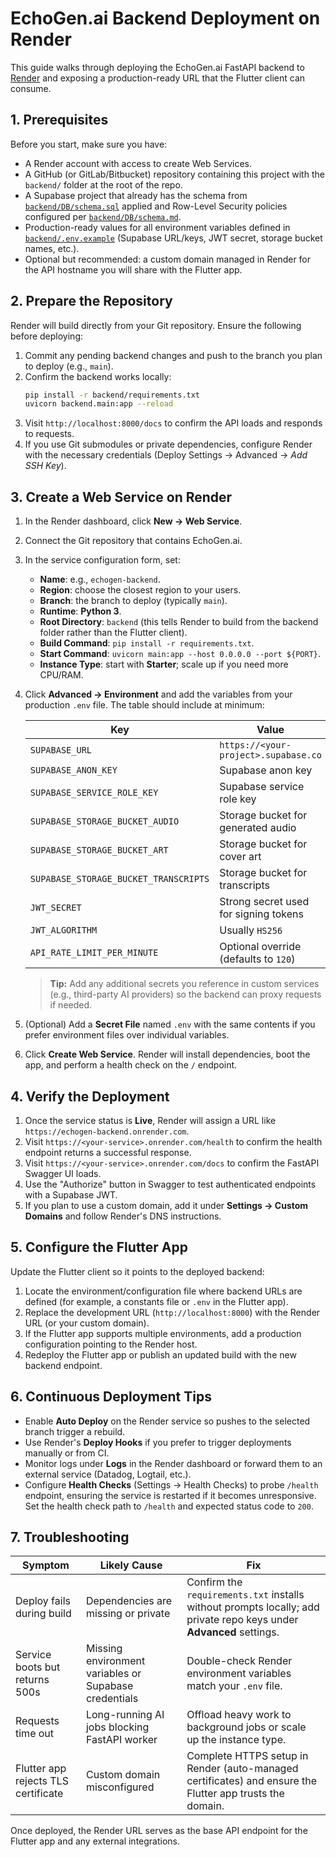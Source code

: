 # EchoGen.ai Backend Deployment on Render

This guide walks through deploying the EchoGen.ai FastAPI backend to [Render](https://render.com) and exposing a production-ready URL that the Flutter client can consume.

## 1. Prerequisites

Before you start, make sure you have:

- A Render account with access to create Web Services.
- A GitHub (or GitLab/Bitbucket) repository containing this project with the `backend/` folder at the root of the repo.
- A Supabase project that already has the schema from [`backend/DB/schema.sql`](../backend/DB/schema.sql) applied and Row-Level Security policies configured per [`backend/DB/schema.md`](../backend/DB/schema.md).
- Production-ready values for all environment variables defined in [`backend/.env.example`](../backend/.env.example) (Supabase URL/keys, JWT secret, storage bucket names, etc.).
- Optional but recommended: a custom domain managed in Render for the API hostname you will share with the Flutter app.

## 2. Prepare the Repository

Render will build directly from your Git repository. Ensure the following before deploying:

1. Commit any pending backend changes and push to the branch you plan to deploy (e.g., `main`).
2. Confirm the backend works locally:
   ```bash
   pip install -r backend/requirements.txt
   uvicorn backend.main:app --reload
   ```
3. Visit `http://localhost:8000/docs` to confirm the API loads and responds to requests.
4. If you use Git submodules or private dependencies, configure Render with the necessary credentials (Deploy Settings → Advanced → *Add SSH Key*).

## 3. Create a Web Service on Render

1. In the Render dashboard, click **New → Web Service**.
2. Connect the Git repository that contains EchoGen.ai.
3. In the service configuration form, set:
   - **Name**: e.g., `echogen-backend`.
   - **Region**: choose the closest region to your users.
   - **Branch**: the branch to deploy (typically `main`).
   - **Runtime**: **Python 3**.
   - **Root Directory**: `backend` (this tells Render to build from the backend folder rather than the Flutter client).
   - **Build Command**: `pip install -r requirements.txt`.
   - **Start Command**: `uvicorn main:app --host 0.0.0.0 --port ${PORT}`.
   - **Instance Type**: start with **Starter**; scale up if you need more CPU/RAM.

4. Click **Advanced → Environment** and add the variables from your production `.env` file. The table should include at minimum:

   | Key | Value |
   | --- | ----- |
   | `SUPABASE_URL` | `https://<your-project>.supabase.co` |
   | `SUPABASE_ANON_KEY` | Supabase anon key |
   | `SUPABASE_SERVICE_ROLE_KEY` | Supabase service role key |
   | `SUPABASE_STORAGE_BUCKET_AUDIO` | Storage bucket for generated audio |
   | `SUPABASE_STORAGE_BUCKET_ART` | Storage bucket for cover art |
   | `SUPABASE_STORAGE_BUCKET_TRANSCRIPTS` | Storage bucket for transcripts |
   | `JWT_SECRET` | Strong secret used for signing tokens |
   | `JWT_ALGORITHM` | Usually `HS256` |
   | `API_RATE_LIMIT_PER_MINUTE` | Optional override (defaults to `120`) |

   > **Tip:** Add any additional secrets you reference in custom services (e.g., third-party AI providers) so the backend can proxy requests if needed.

5. (Optional) Add a **Secret File** named `.env` with the same contents if you prefer environment files over individual variables.
6. Click **Create Web Service**. Render will install dependencies, boot the app, and perform a health check on the `/` endpoint.

## 4. Verify the Deployment

1. Once the service status is **Live**, Render will assign a URL like `https://echogen-backend.onrender.com`.
2. Visit `https://<your-service>.onrender.com/health` to confirm the health endpoint returns a successful response.
3. Visit `https://<your-service>.onrender.com/docs` to confirm the FastAPI Swagger UI loads.
4. Use the "Authorize" button in Swagger to test authenticated endpoints with a Supabase JWT.
4. If you plan to use a custom domain, add it under **Settings → Custom Domains** and follow Render's DNS instructions.

## 5. Configure the Flutter App

Update the Flutter client so it points to the deployed backend:

1. Locate the environment/configuration file where backend URLs are defined (for example, a constants file or `.env` in the Flutter app).
2. Replace the development URL (`http://localhost:8000`) with the Render URL (or your custom domain).
3. If the Flutter app supports multiple environments, add a production configuration pointing to the Render host.
4. Redeploy the Flutter app or publish an updated build with the new backend endpoint.

## 6. Continuous Deployment Tips

- Enable **Auto Deploy** on the Render service so pushes to the selected branch trigger a rebuild.
- Use Render's **Deploy Hooks** if you prefer to trigger deployments manually or from CI.
- Monitor logs under **Logs** in the Render dashboard or forward them to an external service (Datadog, Logtail, etc.).
- Configure **Health Checks** (Settings → Health Checks) to probe `/health` endpoint, ensuring the service is restarted if it becomes unresponsive. Set the health check path to `/health` and expected status code to `200`.

## 7. Troubleshooting

| Symptom | Likely Cause | Fix |
| ------- | ------------ | --- |
| Deploy fails during build | Dependencies are missing or private | Confirm the `requirements.txt` installs without prompts locally; add private repo keys under **Advanced** settings. |
| Service boots but returns 500s | Missing environment variables or Supabase credentials | Double-check Render environment variables match your `.env` file. |
| Requests time out | Long-running AI jobs blocking FastAPI worker | Offload heavy work to background jobs or scale up the instance type. |
| Flutter app rejects TLS certificate | Custom domain misconfigured | Complete HTTPS setup in Render (auto-managed certificates) and ensure the Flutter app trusts the domain. |

Once deployed, the Render URL serves as the base API endpoint for the Flutter app and any external integrations.
